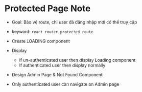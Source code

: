 # Protected Page Note
- Goal: Bảo vệ route, chỉ user đã đăng nhập mới có thể truy cập
- keyword: `react router protected route`

- Create LOADING component
- Display
    - If un-authenticated user then display Loading component
    - If authenticated user then display normally
- Design Admin Page & Not Found Component
- Only authenticated user can navigate on Admin page